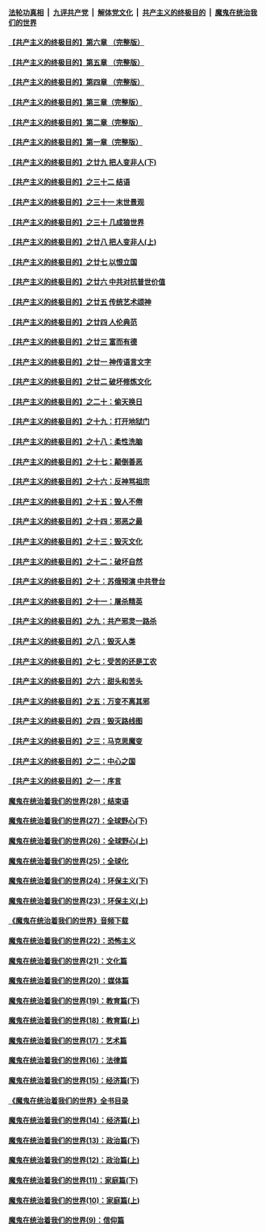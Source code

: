 

####  [法轮功真相](../../../../basic/blob/master/README.md?t=06221514) &nbsp;|&nbsp; [九评共产党](../../../../9ping.md/blob/master/README.md?t=06221514) &nbsp;|&nbsp; [解体党文化](../../../../jtdwh.md/blob/master/README.md?t=06221514)  &nbsp;|&nbsp; [共产主义的终极目的](../../../../gczydzjmd.md/blob/master/README.md?t=06221514) &nbsp;|&nbsp; [魔鬼在统治我们的世界](../../../../mgztzwmdsj.md/blob/master/README.md?t=06221514) 

#### [【共产主义的终极目的】第六章 （完整版）](../pages/nsc422/n11428913.md?t=06221514) 

#### [【共产主义的终极目的】第五章 （完整版）](../pages/nsc422/n11428912.md?t=06221514) 

#### [【共产主义的终极目的】第四章 （完整版）](../pages/nsc422/n11428907.md?t=06221514) 

#### [【共产主义的终极目的】第三章（完整版）](../pages/nsc422/n11428848.md?t=06221514) 

#### [【共产主义的终极目的】第二章（完整版）](../pages/nsc422/n11428831.md?t=06221514) 

#### [【共产主义的终极目的】第一章（完整版）](../pages/nsc422/n11417651.md?t=06221514) 

#### [【共产主义的终极目的】之廿九 把人变非人(下)](../pages/nsc422/n11344140.md?t=06221514) 

#### [【共产主义的终极目的】之三十二 结语](../pages/nsc422/n11360535.md?t=06221514) 

#### [【共产主义的终极目的】之三十一 末世景观](../pages/nsc422/n11351129.md?t=06221514) 

#### [【共产主义的终极目的】之三十 几成狼世界](../pages/nsc422/n11348280.md?t=06221514) 

#### [【共产主义的终极目的】之廿八 把人变非人(上)](../pages/nsc422/n11340492.md?t=06221514) 

#### [【共产主义的终极目的】之廿七 以恨立国](../pages/nsc422/n11336944.md?t=06221514) 

#### [【共产主义的终极目的】之廿六 中共对抗普世价值](../pages/nsc422/n11324785.md?t=06221514) 

#### [【共产主义的终极目的】之廿五 传统艺术颂神](../pages/nsc422/n11296396.md?t=06221514) 

#### [【共产主义的终极目的】之廿四 人伦典范](../pages/nsc422/n11296397.md?t=06221514) 

#### [【共产主义的终极目的】之廿三 富而有德](../pages/nsc422/n11283598.md?t=06221514) 

#### [【共产主义的终极目的】之廿一 神传语言文字](../pages/nsc422/n11263265.md?t=06221514) 

#### [【共产主义的终极目的】之廿二 破坏修炼文化](../pages/nsc422/n11245728.md?t=06221514) 

#### [【共产主义的终极目的】之二十：偷天换日](../pages/nsc422/n11238846.md?t=06221514) 

#### [【共产主义的终极目的】之十九：打开地狱门](../pages/nsc422/n11206376.md?t=06221514) 

#### [【共产主义的终极目的】之十八：柔性洗脑](../pages/nsc422/n11199994.md?t=06221514) 

#### [【共产主义的终极目的】之十七：颠倒善恶](../pages/nsc422/n11179782.md?t=06221514) 

#### [【共产主义的终极目的】之十六：反神骂祖宗](../pages/nsc422/n11166798.md?t=06221514) 

#### [【共产主义的终极目的】之十五：毁人不倦](../pages/nsc422/n11166792.md?t=06221514) 

#### [【共产主义的终极目的】之十四：邪恶之最](../pages/nsc422/n11150249.md?t=06221514) 

#### [【共产主义的终极目的】之十三：毁灭文化](../pages/nsc422/n11135227.md?t=06221514) 

#### [【共产主义的终极目的】之十二：破坏自然](../pages/nsc422/n11135214.md?t=06221514) 

#### [【共产主义的终极目的】之十：苏俄预演 中共登台](../pages/nsc422/n11118424.md?t=06221514) 

#### [【共产主义的终极目的】之十一：屠杀精英](../pages/nsc422/n11118442.md?t=06221514) 

#### [【共产主义的终极目的】之九：共产邪灵一路杀](../pages/nsc422/n11114139.md?t=06221514) 

#### [【共产主义的终极目的】之八：毁灭人类](../pages/nsc422/n11108503.md?t=06221514) 

#### [【共产主义的终极目的】之七：受苦的还是工农](../pages/nsc422/n11101809.md?t=06221514) 

#### [【共产主义的终极目的】之六：甜头和苦头](../pages/nsc422/n11096971.md?t=06221514) 

#### [【共产主义的终极目的】之五：万变不离其邪](../pages/nsc422/n11091285.md?t=06221514) 

#### [【共产主义的终极目的】之四：毁灭路线图](../pages/nsc422/n11086284.md?t=06221514) 

#### [【共产主义的终极目的】之三：马克思魔变](../pages/nsc422/n11061941.md?t=06221514) 

#### [【共产主义的终极目的】之二：中心之国](../pages/nsc422/n11047728.md?t=06221514) 

#### [【共产主义的终极目的】之一：序言](../pages/nsc422/n11086077.md?t=06221514) 

#### [魔鬼在统治着我们的世界(28)：结束语](../pages/nsc422/n10936246.md?t=06221514) 

#### [魔鬼在统治着我们的世界(27)：全球野心(下)](../pages/nsc422/n10928319.md?t=06221514) 

#### [魔鬼在统治着我们的世界(26)：全球野心(上)](../pages/nsc422/n10900318.md?t=06221514) 

#### [魔鬼在统治着我们的世界(25)：全球化](../pages/nsc422/n10788205.md?t=06221514) 

#### [魔鬼在统治着我们的世界(24)：环保主义(下)](../pages/nsc422/n10695307.md?t=06221514) 

#### [魔鬼在统治着我们的世界(23)：环保主义(上)](../pages/nsc422/n10688613.md?t=06221514) 

#### [《魔鬼在统治着我们的世界》音频下载](../pages/nsc422/n10635553.md?t=06221514) 

#### [魔鬼在统治着我们的世界(22)：恐怖主义](../pages/nsc422/n10614727.md?t=06221514) 

#### [魔鬼在统治着我们的世界(21)：文化篇](../pages/nsc422/n10597706.md?t=06221514) 

#### [魔鬼在统治着我们的世界(20)：媒体篇](../pages/nsc422/n10586579.md?t=06221514) 

#### [魔鬼在统治着我们的世界(19)：教育篇(下)](../pages/nsc422/n10564808.md?t=06221514) 

#### [魔鬼在统治着我们的世界(18)：教育篇(上)](../pages/nsc422/n10526970.md?t=06221514) 

#### [魔鬼在统治着我们的世界(17)：艺术篇](../pages/nsc422/n10499093.md?t=06221514) 

#### [魔鬼在统治着我们的世界(16)：法律篇](../pages/nsc422/n10485969.md?t=06221514) 

#### [魔鬼在统治着我们的世界(15)：经济篇(下)](../pages/nsc422/n10469975.md?t=06221514) 

#### [《魔鬼在统治着我们的世界》全书目录](../pages/nsc422/n10464261.md?t=06221514) 

#### [魔鬼在统治着我们的世界(14)：经济篇(上)](../pages/nsc422/n10457370.md?t=06221514) 

#### [魔鬼在统治着我们的世界(13)：政治篇(下)](../pages/nsc422/n10448270.md?t=06221514) 

#### [魔鬼在统治着我们的世界(12)：政治篇(上)](../pages/nsc422/n10444576.md?t=06221514) 

#### [魔鬼在统治着我们的世界(11)：家庭篇(下)](../pages/nsc422/n10440961.md?t=06221514) 

#### [魔鬼在统治着我们的世界(10)：家庭篇(上)](../pages/nsc422/n10435448.md?t=06221514) 

#### [魔鬼在统治着我们的世界(9)：信仰篇](../pages/nsc422/n10432159.md?t=06221514) 

